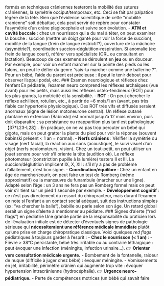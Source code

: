 formés en techniques crâniennes testeront la mobilité des sutures crâniennes, la symétrie occiput/temporaux, etc. Ceci se fait par palpation légère de la tête. Bien que l’évidence scientifique de cette “mobilité cranienne” soit débattue, cela peut servir de repère pour constater l’asymétrie d’un crâne plagiocephale et suivre son évolution. - **ATM et cavité buccale** : chez un nourrisson qui a du mal à téter, on peut examiner la bouche : succion (mettre un doigt ganté pour voir la force de succion), mobilité de la langue (frein de langue restrictif?), ouverture de la mâchoire (asymétrie?), coordination succion-déglutition-respiration. Si anomalie (ex: frein de langue court), référer vers spécialiste (ORL ou consultant en lactation). Beaucoup de ces examens se déroulent en **jeu** ou en douceur. Par exemple, pour voir un enfant marcher sur la pointe des pieds ou les talons, on peut le défier du genre “sais-tu marcher comme une ballerine ?”. Pour un bébé, l’aide du parent est précieuse : il peut le tenir debout pour observer l’appui podal, etc. ### Examen neurologique et réflexes chez l’enfant En pédiatrie, l’examen neuro comprend les réflexes archaïques (vue avant) pour les petits, mais aussi les réflexes ostéo-tendineux (ROT) pour les plus grands, la motricité et la sensibilité. - **ROT** : On peut chercher le réflexe achilléen, rotulien, etc., à partir de ~6 mois/1 an (avant, pas très fiable car hypertonie physiologique). Des ROT très vifs et diffusés seraient anormaux (signe de lésion motoneurone central). Un réflexe cutané plantaire en extension (Babinski) est normal jusqu’à 12 mois environ, puis doit disparaître ; sa persistance ou réapparition plus tard est pathologique【37†L23-L28】. En pratique, on ne va pas trop percuter un bébé qui gigote, mais on peut gratter la plante du pied pour voir la réponse (souvent babinski présent < 1 an = normal). - **Nerfs crâniens** : Vérifier la symétrie du visage (nerf facial), la réaction aux sons (acoustique), le suivi visuel d’un objet (nerfs oculomoteurs, vision). Chez un tout-petit, on peut utiliser un jouet sonore pour voir s’il oriente la tête (audition ok). Le réflexe photomoteur (constriction pupille à la lumière) testera II et III. La succion/déglutition implicent IX, X, XII : s’il n’y a pas de problème d’allaitement, c’est bon signe. - **Coordination/équilibre** : Chez un enfant en âge de marcher/courir, on peut faire un test de Romberg (même approximatif) ou la manœuvre du funambule (marcher sur une ligne). Adapté selon l’âge : un 3 ans ne fera pas un Romberg formel mais on peut voir s’il tient sur un pied 1 seconde par exemple. - **Développement cognitif** : ce n’est pas directement du ressort du chiropracteur, mais durant l’examen on note si l’enfant a un contact social adéquat, suit des instructions simples (ex: “va chercher la balle”), babille ou parle selon son âge. Un retard global serait un signe d’alerte à mentionner au pédiatre. ### Signes d’alerte (“red flags”) en pédiatrie Une grande partie de la responsabilité du praticien lors de l’évaluation initiale est de détecter d’éventuels signes de pathologie sérieuse qui **nécessiteraient une référence médicale immédiate** plutôt qu’une prise en charge chiropratique classique. Voici quelques *red flags* pédiatriques à toujours garder à l’esprit : - **Chez le nourrisson (< 1 an)** : - Fièvre > 38°C persistante, bébé très irritable ou au contraire léthargique : peut évoquer une infection (méningite, infection urinaire…). 👉 **Orienter vers consultation médicale urgente.** - Bombement de la fontanelle, raideur de nuque (difficile à juger chez bébé) : évoquer méningite. - Vomissements en jet, irritabilité, périmètre crânien qui augmente trop vite : évoquer hypertension intracrânienne (hydrocéphalie). 👉 **Urgence neuro-pédiatrique.** - Perte de compétences motrices (un bébé qui savait faire